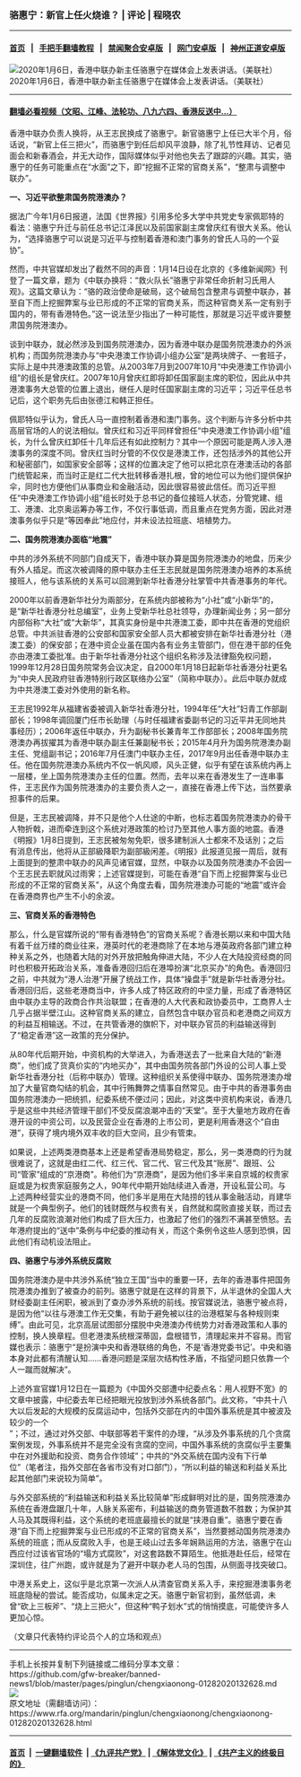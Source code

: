 ### 骆惠宁：新官上任火烧谁？ | 评论 | 程晓农  
------------------------

#### [首页](https://github.com/gfw-breaker/banned-news1/blob/master/README.md) &nbsp;&nbsp;|&nbsp;&nbsp; [手把手翻墙教程](https://github.com/gfw-breaker/guides/wiki) &nbsp;&nbsp;|&nbsp;&nbsp; [禁闻聚合安卓版](https://github.com/gfw-breaker/bn-android) &nbsp;&nbsp;|&nbsp;&nbsp; [网门安卓版](https://github.com/oGate2/oGate) &nbsp;&nbsp;|&nbsp;&nbsp; [神州正道安卓版](https://github.com/SzzdOgate/update) 



<div id="headerimg">
 <img alt="2020年1月6日，香港中联办新主任骆惠宁在媒体会上发表讲话。（美联社）" src="https://www.rfa.org/mandarin/yataibaodao/gangtai/al-01062020071105.html/AP_20006120571430-1.jpg/@@images/85162c86-b98b-429b-9cf2-1012905e9993.jpeg" title="2020年1月6日，香港中联办新主任骆惠宁在媒体会上发表讲话。（美联社）"/>
 <div id="headerimgcontents">
  <div id="headerimgcaption">
   <span>
    2020年1月6日，香港中联办新主任骆惠宁在媒体会上发表讲话。（美联社）
   </span>
   <!-- zoomattribute -->
  </div>
  <!-- headerimgcaption -->
 </div>
 <!-- headerimagecontents -->
</div>

<hr/>


#### [翻墙必看视频（文昭、江峰、法轮功、八九六四、香港反送中...）](https://github.com/gfw-breaker/banned-news1/blob/master/pages/link3.md)

<div id="storytext">
 <div>
  <div class="slot_header">
  </div>
 </div>
 <p>
  香港中联办负责人换将，从王志民换成了骆惠宁。新官骆惠宁上任已大半个月，俗话说，“新官上任三把火”，而骆惠宁到任后却风平浪静，除了礼节性拜访、记者见面会和新春酒会，并无大动作，国际媒体似乎对他也失去了跟踪的兴趣。其实，骆惠宁的任务可能重点在“水面”之下，即“挖掘不正常的官商关系”，“整肃与调整中联办”。
 </p>
 <p>
  <b>
   一、习近平欲整肃国务院港澳办？
  </b>
 </p>
 <p>
  <b>
  </b>
 </p>
 <p>
  据法广今年1月6日报道，法国《世界报》引用多伦多大学中共党史专家佩耶特的看法：骆惠宁升迁与前任总书记江泽民以及前国家副主席曾庆红有很大关系。他认为，“选择骆惠宁可以说是习近平与控制着香港和澳门事务的曾氏人马的一个妥协”。
 </p>
 <p>
  然而，中共官媒却发出了截然不同的声音：1月14日设在北京的《多维新闻网》刊登了一篇文章，题为《中联办换将：“救火队长”骆惠宁非常任命折射习氏用人观》。这篇文章认为：“骆的政治使命是破局，这个破局包含整肃与调整中联办，甚至自下而上挖掘弊案与业已形成的不正常的官商关系，而这种官商关系一定有别于国内的，带有香港特色。”这一说法至少指出了一种可能性，那就是习近平或许要整肃国务院港澳办。
 </p>
 <p>
  谈到中联办，就必然涉及到国务院港澳办，因为香港中联办是国务院港澳办的外派机构；而国务院港澳办与“中央港澳工作协调小组办公室”是两块牌子、一套班子，实际上是中共港澳政策的总管。从2003年7月到2007年10月“中央港澳工作协调小组”的组长是曾庆红。2007年10月曾庆红即将卸任国家副主席的职位，因此从中共港澳事务大总管的位置上退出，继任人是时任国家副主席的习近平；习近平任总书记后，这个职务先后由张德江和韩正担任。
 </p>
 <p>
  佩耶特似乎认为，曾氏人马一直控制着香港和澳门事务。这个判断与许多分析中共高层官场的人的说法相似。曾庆红和习近平同样曾担任“中央港澳工作协调小组”组长，为什么曾庆红卸任十几年后还有如此控制力？其中一个原因可能是两人涉入港澳事务的深度不同。曾庆红当时分管的不仅仅是港澳工作，还包括涉外的其他公开和秘密部门，如国家安全部等；这样的位置决定了他可以把北京在港澳活动的各部门统管起来，而当时正是红二代大批转移香港扎根，曾的地位可以为他们提供保护伞，同时也方便他们从事商业和金融活动，因此很容易彼此信任。而习近平担任“中央港澳工作协调小组”组长时处于总书记的备位接班人状态，分管党建、组工、港澳、北京奥运筹办等工作，不仅行事低调，而且重点在党务方面，因此对港澳事务似乎只是“等因奉此”地应付，并未设法拉班底、培植势力。
 </p>
 <p>
  <b>
  </b>
 </p>
 <p>
  <b>
   二、国务院港澳办面临“地震”
  </b>
 </p>
 <p>
  中共的涉外系统不同部门自成天下，香港中联办算是国务院港澳办的地盘，历来少有外人插足。而这次被调降的原中联办主任王志民就是国务院港澳办培养的本系统接班人，他与该系统的关系可以回溯到新华社香港分社掌管中共香港事务的年代。
 </p>
 <p>
  2000年以前香港新华社分为兩部分，在系统内部被称为“小社”或“小新华”的，是“新华社香港分社总编室”，业务上受新华社总社领导，办理新闻业务；另一部分内部俗称“大社”或“大新华”，其真实身份是中共港澳工委，即中共在香港的党组织总管。中共派驻香港的公安部和国家安全部人员大都被安排在新华社香港分社（港澳工委）的保安部；在港中资企业虽在国内各有业务主管部门，但在港干部的任免亦由港澳工委批准。由于新华社香港分社这个组织名称涉及法律豁免权问题，1999年12月28日国务院常务会议决定，自2000年1月18日起新华社香港分社更名为“中央人民政府驻香港特别行政区联络办公室”（简称中联办）。此后中联办就成为中共港澳工委对外使用的新名称。
 </p>
 <p>
  王志民1992年从福建省委被调入新华社香港分社，1994年任“大社”妇青工作部副部长；1998年调回厦门任市长助理（与时任福建省委副书记的习近平并无同地共事经历）；2006年返任中联办，升为副秘书长兼青年工作部部长；2008年国务院港澳办再拔擢其为香港中联办副主任兼副秘书长；2015年4月升为国务院港澳办副主任、党组副书记；2016年7月任澳门中联办主任，2017年9月出任香港中联办主任。他在国务院港澳办系统内不仅一帆风顺，风头正健，似乎有望在该系统内再上一层楼，坐上国务院港澳办主任的位置。然而，去年以来在香港发生了一连串事件，王志民作为国务院港澳办的主要负责人之一，直接在香港上传下达，当然要承担事件的后果。
 </p>
 <p>
  但是，王志民被调降，并不只是他个人仕途的中断，也标志着国务院港澳办的骨干人物折戟，进而牵连到这个系统对港政策的检讨乃至其他人事方面的地震。香港《明报》1月8日提到，王志民被匆匆免职，很多建制派人士都來不及话別；之后有消息传出，他将从正部級降职为副部級闲差。《明报》此报道见报一周后，就有上面提到的整肃中联办的风声见诸官媒，显然，中联办以及国务院港澳办不会因一个王志民去职就风过雨霁；上述官媒提到，可能在香港“自下而上挖掘弊案与业已形成的不正常的官商关系”，从这个角度去看，国务院港澳办可能的“地震”或许会在香港商界也产生不小的余波。
 </p>
 <p>
  <b>
   三、官商关系的香港特色
  </b>
 </p>
 <p>
  那么，什么是官媒所说的“带有香港特色”的官商关系呢？香港长期以来和中国大陆有着千丝万缕的商业往来，港英时代的老港商除了在本地与港英政府各部门建立种种关系之外，也随着大陆的对外开放把触角伸进大陆，不少人在大陆投资经商的同时也积极开拓政治关系，准备香港回归后在港埠扮演“北京买办”的角色。香港回归之前，中共就为“港人治港”开展了统战工作，具体“操盘手”就是新华社香港分社。香港回归后，这些老港商当中，许多人成了特区政府的中坚力量，形成了香港特区由中联办主导的政商合作共治联盟；在香港的人大代表和政协委员中，工商界人士几乎占据半壁江山。这种官商关系的建立，自然包含中联办官员和老港商之间双方的利益互相输送。不过，在共管香港的旗帜下，对中联办官员的利益输送得到了“稳定香港”这一政策的充分保护。
 </p>
 <p>
  从80年代后期开始，中资机构的大举进入，为香港送去了一批来自大陆的“新港商”，他们成了货真价实的“内地买办”，其中由国务院各部门外设的公司人事上受新华社香港分社（后称中联办）管理。这种组织关系使得中联办、国务院港澳办增加了大量官商勾结的机会，其中行贿舞弊之情事自然常见。由于中共的香港事务由国务院港澳办一把统抓，纪委系统不便过问；因此，对这类中资机构来说，香港几乎是这些中共经济管理干部们不受反腐浪潮冲击的“天堂”。至于大量地方政府在香港开设的中资公司，以及民营企业在香港的上市公司，更是利用香港这个“自由港”，获得了境内境外双丰收的巨大空间，且少有管束。
 </p>
 <p>
  如果说，上述两类港商基本上还是希望香港局势稳定，那么，另一类港商的行为就很难说了，这就是由红二代、红三代、官二代、官三代及其“账房”、跟班、公司“管家”组成的“京港商”。称他们为“京港商”，是因为他们多半来自京城的权贵家庭或是为权贵家庭服务之人，90年代中期开始陆续进入香港，开设私营公司。与上述两种经营实业的港商不同，他们多半是用在大陆捞的钱从事金融活动，肖建华就是一个典型例子。他们的钱财既然与权贵有关，自然就和腐败直接关联，而过去几年的反腐败浪潮对他们构成了巨大压力，也激起了他们的强烈不满甚至愤怒。去年港府提出的“送中”条例与中纪委的推动有关，而这个条例令这些人感到恐惧，因此他们有动机设法阻止。
 </p>
 <p>
  <b>
   四、骆惠宁与涉外系统反腐败
  </b>
 </p>
 <p>
  国务院港澳办是中共涉外系统“独立王国”当中的重要一环，去年的香港事件把国务院港澳办推到了被查办的前列。骆惠宁就是在这样的背景下，从半退休的全国人大财经委副主任闲职，被派到了查办涉外系统的前线。按官媒说法，骆惠宁被点将，是因为他“以往与港澳工作无交集，有助于避免被以往的治港框架与各种规则束缚”。由此可见，北京高层试图部分摆脱中央港澳办传统势力对香港政策和人事的控制，换人换章程。但老港澳系统根深蒂固，盘根错节，清理起来并不容易。而官媒也表示：骆惠宁“是扮演中央和香港联络的角色，不是‘香港党委书记’。中央和骆本身对此都有清醒认知……香港问题是深层次结构性矛盾，不指望问题只依靠一个人一蹴而就解决”。
 </p>
 <p>
  上述外宣官媒1月12日在一篇题为《中国外交部遭中纪委点名：用人视野不宽》的文章中披露，中纪委去年已经把眼光投放到涉外系统各部门。此文称，“中共十八大以后发起的大规模的反腐运动中，包括外交部在内的中国外事系统是其中被波及较少的一个
  <br/>
  ”；不过，通过对外交部、中联部等若干案件的办理，“从涉及外事系统的几个贪腐案例发现，外事系统并不是完全没有贪腐的空间，中国外事系统的贪腐似乎主要集中在对外援助和投资、商务合作领域”；中共的“外交系统在国内没有下行单位”（笔者注，指外交部在各省市没有对口部门），“所以利益的输送和利益关系比起其他部门来说较为简单”。
 </p>
 <p>
  与外交部系统的“利益输送和利益关系比较简单”形成鲜明对比的是，国务院港澳办系统在香港盘踞几十年，人脉关系密布，利益输送的商务管道数不胜数；为保护其人马及其既得利益，这个系统的老班底最擅长的就是“挟港自重”。骆惠宁要在香港“自下而上挖掘弊案与业已形成的不正常的官商关系”，当然要撼动国务院港澳办系统的班底；而从反腐败入手，也是王岐山过去多年娴熟运用的方法，骆惠宁在山西应付过该省官场的“塌方式腐败”，对这套路数不算陌生。他抵港赴任后，经常在深圳住，往广州跑，或许就是为了避开中联办老人马的包围，从侧面寻找突破口。
 </p>
 <p>
  中港关系史上，这似乎是北京第一次派人从清查官商关系入手，来挖掘港澳事务老班底隐秘的尝试。能否成功，似属未定之天。骆惠宁新官初到，虽然低调，未曾“砍上三板斧”、“烧上三把火”，但这种“鸭子划水”式的悄悄摸底，可能使许多人更加心惊。
 </p>
 <p>
 </p>
 <p>
  （文章只代表特约评论员个人的立场和观点）
 </p>
</div>

<hr/>
手机上长按并复制下列链接或二维码分享本文章：<br/>
https://github.com/gfw-breaker/banned-news1/blob/master/pages/pinglun/chengxiaonong-01282020132628.md <br/>
<a href='https://github.com/gfw-breaker/banned-news1/blob/master/pages/pinglun/chengxiaonong-01282020132628.md'><img src='https://github.com/gfw-breaker/banned-news1/blob/master/pages/pinglun/chengxiaonong-01282020132628.md.png'/></a> <br/>
原文地址（需翻墙访问）：https://www.rfa.org/mandarin/pinglun/chengxiaonong/chengxiaonong-01282020132628.html


------------------------
#### [首页](https://github.com/gfw-breaker/banned-news1/blob/master/README.md) &nbsp;|&nbsp; [一键翻墙软件](https://github.com/gfw-breaker/nogfw/blob/master/README.md) &nbsp;| [《九评共产党》](https://github.com/gfw-breaker/9ping.md/blob/master/README.md#九评之一评共产党是什么) | [《解体党文化》](https://github.com/gfw-breaker/jtdwh.md/blob/master/README.md) | [《共产主义的终极目的》](https://github.com/gfw-breaker/gczydzjmd.md/blob/master/README.md)


<img src='http://gfw-breaker.win/banned-news/pages/pinglun/chengxiaonong-01282020132628.md' width='0px' height='0px'/>